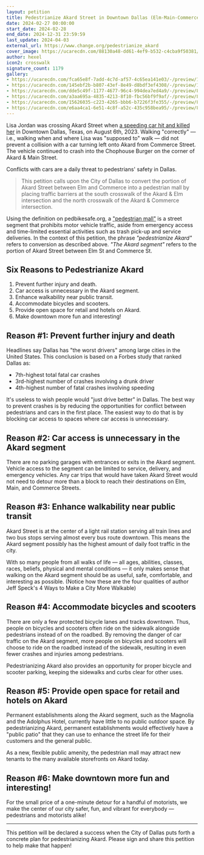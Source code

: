 ```yaml
---
layout: petition
title: Pedestrianize Akard Street in Downtown Dallas (Elm-Main-Commerce)
date: 2024-02-27 00:00:00
start_date: 2024-02-28
end_date: 2024-12-31 23:59:59
last_update: 2024-04-03
external_url: https://www.change.org/pedestrianize_akard
cover_image: https://ucarecdn.com/88130a48-dd61-4ef9-b532-c4cba9f50381/-/preview/1000x562/
author: hexel
icon2: crosswalk
signature_count: 1179
gallery:
- https://ucarecdn.com/fca65e8f-7add-4c7d-af57-4c65ea141e03/-/preview/1000x613/
- https://ucarecdn.com/145ebf2b-b807-43ef-8e49-d8bdf3ef4308/-/preview/1000x562/
- https://ucarecdn.com/dde5c49f-1177-4677-96c4-994dea7ed4a9/-/preview/800x1000/
- https://ucarecdn.com/a3aa695a-4835-4213-8f10-fbc56bf9f9af/-/preview/800x1000/
- https://ucarecdn.com/15626035-c223-4265-bbb6-b7226f3fe355/-/preview/800x1000/
- https://ucarecdn.com/e6aa4ca1-6e51-4c8f-a52c-435c958bea95/-/preview/800x1000/
---
```


Lisa Jordan was crossing Akard Street when [a speeding car hit and killed her](https://twitter.com/hexel_co/status/1688671113906122752?t=QVhBRuqapVvhVct3tFHQ9A&s=19) in Downtown Dallas, Texas, on August 6th, 2023. Walking "correctly" — i.e., walking when and where Lisa was "supposed to" walk — did not prevent a collision with a car turning left onto Akard from Commerce Street. The vehicle continued to crash into the Chophouse Burger on the corner of Akard & Main Street.

Conflicts with cars are a daily threat to pedestrians' safety in Dallas.

> This petition calls upon the City of Dallas to convert the portion of Akard Street between Elm and Commerce into a pedestrian mall by placing traffic barriers at the south crosswalk of the Akard & Elm intersection and the north crosswalk of the Akard & Commerce intersection.

Using the definition on pedbikesafe.org, a ["pedestrian mall"](http://www.pedbikesafe.org/pedsafe/countermeasures_detail.cfm?CM_NUM=64) is a street segment that prohibits motor vehicle traffic, aside from emergency access and time-limited essential activities such as trash pick-up and service deliveries. In the context of this petition, the phrase *"pedestrianize Akard"* refers to conversion as described above. *"The Akard segment"* refers to the portion of Akard Street between Elm St and Commerce St.

## Six Reasons to Pedestrianize Akard

1. Prevent further injury and death.
2. Car access is unnecessary in the Akard segment.
3. Enhance walkability near public transit.
4. Accommodate bicycles and scooters.
5. Provide open space for retail and hotels on Akard.
6. Make downtown more fun and interesting! 

## Reason #1: Prevent further injury and death

Headlines say Dallas has "the worst drivers" among large cities in the United States. This conclusion is based on a Forbes study that ranked Dallas as:

- 7th-highest total fatal car crashes
- 3rd-highest number of crashes involving a drunk driver
- 4th-highest number of fatal crashes involving speeding

It's useless to wish people would "just drive better" in Dallas. The best way to prevent crashes is by reducing the opportunities for conflict between pedestrians and cars in the first place. The easiest way to do that is by blocking car access to spaces where car access is unnecessary.

## Reason #2: Car access is unnecessary in the Akard segment

There are no parking garages with entrances or exits in the Akard segment. Vehicle access to the segment can be limited to service, delivery, and emergency vehicles. Any car trips that would have taken Akard Street would not need to detour more than a block to reach their destinations on Elm, Main, and Commerce Streets. 

## Reason #3: Enhance walkability near public transit

Akard Street is at the center of a light rail station serving all train lines and two bus stops serving almost every bus route downtown. This means the Akard segment possibly has the highest amount of daily foot traffic in the city.

With so many people from all walks of life — all ages, abilities, classes, races, beliefs, physical and mental conditions — it only makes sense that walking on the Akard segment should be as useful, safe, comfortable,  and interesting as possible. (Notice how these are the four qualities of author Jeff Speck's 4 Ways to Make a City More Walkable)

## Reason #4: Accommodate bicycles and scooters

There are only a few protected bicycle lanes and tracks downtown. Thus, people on bicycles and scooters often ride on the sidewalk alongside pedestrians instead of on the roadbed. By removing the danger of car traffic on the Akard segment, more people on bicycles and scooters will choose to ride on the roadbed instead of the sidewalk, resulting in even fewer crashes and injuries among pedestrians. 

Pedestrianizing Akard also provides an opportunity for proper bicycle and scooter parking, keeping the sidewalks and curbs clear for other uses. 

## Reason #5: Provide open space for retail and hotels on Akard

Permanent establishments along the Akard segment, such as the Magnolia and the Adolphus Hotel, currently have little to no public outdoor space. By pedestrianizing Akard, permanent establishments would effectively have a "public patio" that they can use to enhance the street life for their customers and the general public.

As a new, flexible public amenity, the pedestrian mall may attract new tenants to the many available storefronts on Akard today.

## Reason #6: Make downtown more fun and interesting!

For the small price of a one-minute detour for a handful of motorists, we make the center of our city safer, fun, and vibrant for everybody —  pedestrians and motorists alike!

---

This petition will be declared a success when the City of Dallas puts forth a concrete plan for pedestrianizing Akard. Please sign and share this petition to help make that happen!